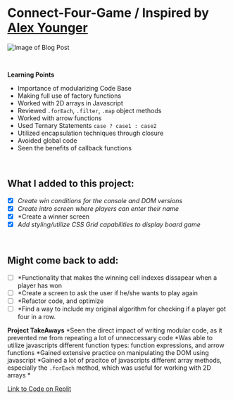 # Connect-Four-Game / Inspired by [Alex Younger](https://github.com/fortypercenttitanium)

![Image of Blog Post](Images/Connect_FourGame.png)

<br>

**Learning Points**
* Importance of modularizing Code Base
* Making full use of factory functions
* Worked with 2D arrays in Javascript
* Reviewed `.forEach`, `.filter`, `.map` object methods
* Worked with arrow functions
* Used Ternary Statements `case ? case1 : case2`
* Utilized encapsulation techniques through closure
* Avoided global code
* Seen the benefits of callback functions
<br>


## What I added to this project:
- [X] *Create win conditions for the console and DOM versions*
- [X] *Create intro screen where players can enter their name*
- [X] *Create a winner screen
- [X] *Add styling/utilize CSS Grid capabilities to display board game*
<br>

## Might come back to add:
- [ ] *Functionality that makes the winning cell indexes dissapear when a player has won
- [ ] *Create a screen to ask the user if he/she wants to play again
- [ ] *Refactor code, and optimize
- [ ] *Find a way to include my original algorithm for checking if a player got four in a row.

**Project TakeAways**
*Seen the direct impact of writing modular code, as it prevented me from repeating a lot of unneccessary code
*Was able to utilize javascripts different function types: function expressions, and arrow functions
*Gained extensive practice on manipulating the DOM using javascript 
*Gained a lot of pracitce of javascripts different array methods, especially the `.forEach` method, which was useful for working with 2D arrays
*




[Link to Code on Replit](https://replit.com/@40percentzinc/ConnectFourWithDOMSkeleton)




